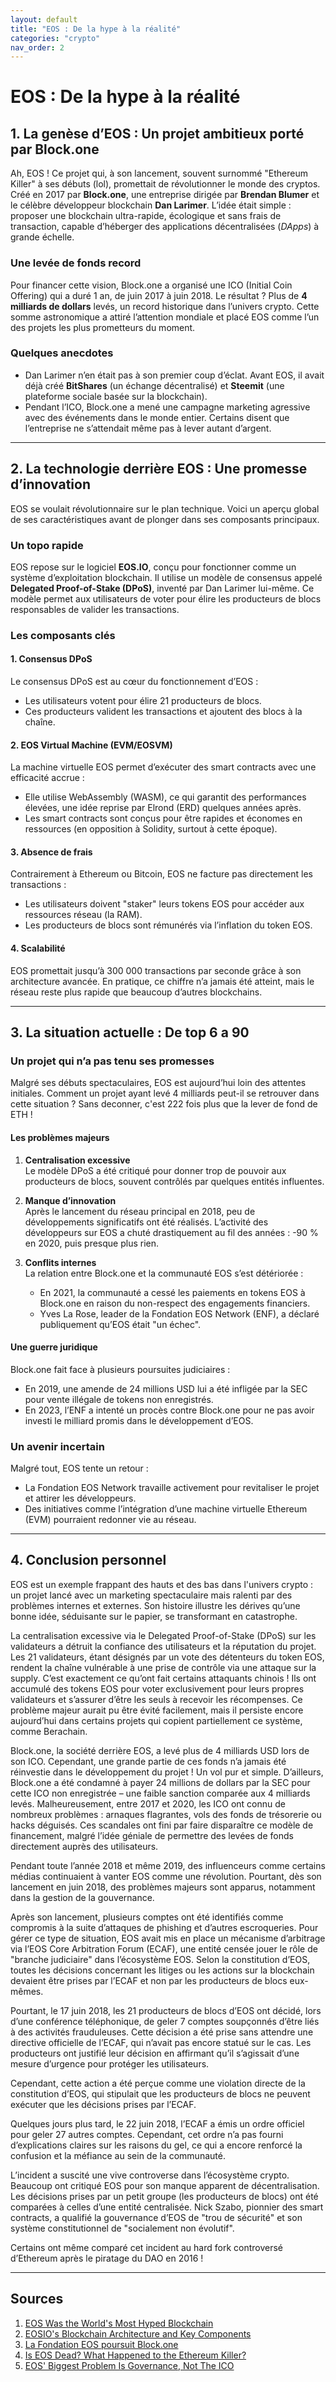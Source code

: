 ```yaml
---
layout: default
title: "EOS : De la hype à la réalité"
categories: "crypto"
nav_order: 2
---
```


# EOS : De la hype à la réalité

## **1. La genèse d’EOS : Un projet ambitieux porté par Block.one**

Ah, EOS ! Ce projet qui, à son lancement, souvent surnommé "Ethereum Killer" à ses débuts (lol), promettait de révolutionner le monde des cryptos. Créé en 2017 par **Block.one**, une entreprise dirigée par **Brendan Blumer** et le célèbre développeur blockchain **Dan Larimer**. L’idée était simple : proposer une blockchain ultra-rapide, écologique et sans frais de transaction, capable d’héberger des applications décentralisées (*DApps*) à grande échelle.

### **Une levée de fonds record**
Pour financer cette vision, Block.one a organisé une ICO (Initial Coin Offering) qui a duré 1 an, de juin 2017 à juin 2018. Le résultat ? Plus de **4 milliards de dollars** levés, un record historique dans l’univers crypto. Cette somme astronomique a attiré l’attention mondiale et placé EOS comme l’un des projets les plus prometteurs du moment.

### **Quelques anecdotes**
- Dan Larimer n’en était pas à son premier coup d’éclat. Avant EOS, il avait déjà créé **BitShares** (un échange décentralisé) et **Steemit** (une plateforme sociale basée sur la blockchain).
- Pendant l’ICO, Block.one a mené une campagne marketing agressive avec des événements dans le monde entier. Certains disent que l’entreprise ne s’attendait même pas à lever autant d’argent.

---

## **2. La technologie derrière EOS : Une promesse d’innovation**

EOS se voulait révolutionnaire sur le plan technique. Voici un aperçu global de ses caractéristiques avant de plonger dans ses composants principaux.

### **Un topo rapide**
EOS repose sur le logiciel **EOS.IO**, conçu pour fonctionner comme un système d’exploitation blockchain. Il utilise un modèle de consensus appelé **Delegated Proof-of-Stake (DPoS)**, inventé par Dan Larimer lui-même. Ce modèle permet aux utilisateurs de voter pour élire les producteurs de blocs responsables de valider les transactions.

### **Les composants clés**
#### **1. Consensus DPoS**
Le consensus DPoS est au cœur du fonctionnement d’EOS :
- Les utilisateurs votent pour élire 21 producteurs de blocs.
- Ces producteurs valident les transactions et ajoutent des blocs à la chaîne.

#### **2. EOS Virtual Machine (EVM/EOSVM)**
La machine virtuelle EOS permet d’exécuter des smart contracts avec une efficacité accrue :
- Elle utilise WebAssembly (WASM), ce qui garantit des performances élevées, une idée reprise par Elrond (ERD) quelques années après.
- Les smart contracts sont conçus pour être rapides et économes en ressources (en opposition à Solidity, surtout à cette époque).

#### **3. Absence de frais**
Contrairement à Ethereum ou Bitcoin, EOS ne facture pas directement les transactions :
- Les utilisateurs doivent "staker" leurs tokens EOS pour accéder aux ressources réseau (la RAM).
- Les producteurs de blocs sont rémunérés via l’inflation du token EOS.

#### **4. Scalabilité**
EOS promettait jusqu’à 300 000 transactions par seconde grâce à son architecture avancée. En pratique, ce chiffre n’a jamais été atteint, mais le réseau reste plus rapide que beaucoup d’autres blockchains.

---

## **3. La situation actuelle : De top 6 a 90**

### **Un projet qui n’a pas tenu ses promesses**
Malgré ses débuts spectaculaires, EOS est aujourd’hui loin des attentes initiales. Comment un projet ayant levé 4 milliards peut-il se retrouver dans cette situation ? Sans deconner, c'est 222 fois plus que la lever de fond de ETH !

#### **Les problèmes majeurs**
1. **Centralisation excessive**  
   Le modèle DPoS a été critiqué pour donner trop de pouvoir aux producteurs de blocs, souvent contrôlés par quelques entités influentes.

2. **Manque d’innovation**  
   Après le lancement du réseau principal en 2018, peu de développements significatifs ont été réalisés. L’activité des développeurs sur EOS a chuté drastiquement au fil des années : -90 % en 2020, puis presque plus rien.

3. **Conflits internes**  
   La relation entre Block.one et la communauté EOS s’est détériorée :
   - En 2021, la communauté a cessé les paiements en tokens EOS à Block.one en raison du non-respect des engagements financiers.
   - Yves La Rose, leader de la Fondation EOS Network (ENF), a déclaré publiquement qu’EOS était "un échec".

#### **Une guerre juridique**
Block.one fait face à plusieurs poursuites judiciaires :
- En 2019, une amende de 24 millions USD lui a été infligée par la SEC pour vente illégale de tokens non enregistrés.
- En 2023, l’ENF a intenté un procès contre Block.one pour ne pas avoir investi le milliard promis dans le développement d’EOS.

### **Un avenir incertain**
Malgré tout, EOS tente un retour :
- La Fondation EOS Network travaille activement pour revitaliser le projet et attirer les développeurs.
- Des initiatives comme l’intégration d’une machine virtuelle Ethereum (EVM) pourraient redonner vie au réseau.

---
## **4. Conclusion personnel**

EOS est un exemple frappant des hauts et des bas dans l'univers crypto : un projet lancé avec un marketing spectaculaire mais ralenti par des problèmes internes et externes. Son histoire illustre les dérives qu’une bonne idée, séduisante sur le papier, se transformant en catastrophe.

La centralisation excessive via le Delegated Proof-of-Stake (DPoS) sur les validateurs a détruit la confiance des utilisateurs et la réputation du projet. Les 21 validateurs, étant désignés par un vote des détenteurs du token EOS, rendent la chaîne vulnérable à une prise de contrôle via une attaque sur la supply. C’est exactement ce qu’ont fait certains attaquants chinois ! Ils ont accumulé des tokens EOS pour voter exclusivement pour leurs propres validateurs et s’assurer d’être les seuls à recevoir les récompenses. Ce problème majeur aurait pu être évité facilement, mais il persiste encore aujourd’hui dans certains projets qui copient partiellement ce système, comme Berachain.

Block.one, la société derrière EOS, a levé plus de 4 milliards USD lors de son ICO. Cependant, une grande partie de ces fonds n’a jamais été réinvestie dans le développement du projet ! Un vol pur et simple. D’ailleurs, Block.one a été condamné à payer 24 millions de dollars par la SEC pour cette ICO non enregistrée – une faible sanction comparée aux 4 milliards levés. Malheureusement, entre 2017 et 2020, les ICO ont connu de nombreux problèmes : arnaques flagrantes, vols des fonds de trésorerie ou hacks déguisés. Ces scandales ont fini par faire disparaître ce modèle de financement, malgré l’idée géniale de permettre des levées de fonds directement auprès des utilisateurs.

Pendant toute l’année 2018 et même 2019, des influenceurs comme certains médias continuaient à vanter EOS comme une révolution. Pourtant, dès son lancement en juin 2018, des problèmes majeurs sont apparus, notamment dans la gestion de la gouvernance.

Après son lancement, plusieurs comptes ont été identifiés comme compromis à la suite d’attaques de phishing et d’autres escroqueries. Pour gérer ce type de situation, EOS avait mis en place un mécanisme d’arbitrage via l’EOS Core Arbitration Forum (ECAF), une entité censée jouer le rôle de "branche judiciaire" dans l’écosystème EOS. Selon la constitution d’EOS, toutes les décisions concernant les litiges ou les actions sur la blockchain devaient être prises par l’ECAF et non par les producteurs de blocs eux-mêmes.

Pourtant, le 17 juin 2018, les 21 producteurs de blocs d’EOS ont décidé, lors d’une conférence téléphonique, de geler 7 comptes soupçonnés d’être liés à des activités frauduleuses. Cette décision a été prise sans attendre une directive officielle de l’ECAF, qui n’avait pas encore statué sur le cas. Les producteurs ont justifié leur décision en affirmant qu’il s’agissait d’une mesure d’urgence pour protéger les utilisateurs.

Cependant, cette action a été perçue comme une violation directe de la constitution d’EOS, qui stipulait que les producteurs de blocs ne peuvent exécuter que les décisions prises par l’ECAF.

Quelques jours plus tard, le 22 juin 2018, l’ECAF a émis un ordre officiel pour geler 27 autres comptes. Cependant, cet ordre n’a pas fourni d’explications claires sur les raisons du gel, ce qui a encore renforcé la confusion et la méfiance au sein de la communauté.

L’incident a suscité une vive controverse dans l’écosystème crypto. Beaucoup ont critiqué EOS pour son manque apparent de décentralisation. Les décisions prises par un petit groupe (les producteurs de blocs) ont été comparées à celles d’une entité centralisée. Nick Szabo, pionnier des smart contracts, a qualifié la gouvernance d’EOS de "trou de sécurité" et son système constitutionnel de "socialement non évolutif".

Certains ont même comparé cet incident au hard fork controversé d’Ethereum après le piratage du DAO en 2016 !

---
## Sources

1. [EOS Was the World's Most Hyped Blockchain](https://www.wired.com/story/eos-bullish-blockone-blockchain/)
2. [EOSIO's Blockchain Architecture and Key Components](https://www.gemini.com/cryptopedia/eos-blockchain-architecture-eosio)
3. [La Fondation EOS poursuit Block.one](https://coinacademy.fr/actu/fondation-eos-poursuit-block-one-un-milliard/)
4. [Is EOS Dead? What Happened to the Ethereum Killer?](https://coinmarketcap.com/academy/article/is-eos-dead-what-happened-to-the-ethereum-killer)
5. [EOS' Biggest Problem Is Governance, Not The ICO](https://cryptobriefing.com/eos-governance-ico-settlement/)
